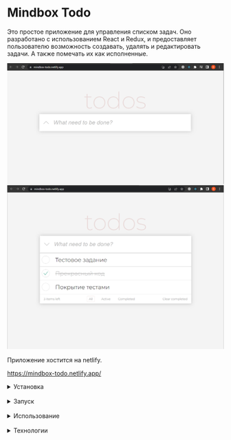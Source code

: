 # Mindbox Todo

Это простое приложение для управления списком задач. Оно разработано с использованием React и Redux, и предоставляет пользователю возможность создавать, удалять и редактировать задачи. А также помечать их как исполненные.

![](.assets/2.png)
![](.assets/1.png)

Приложение хостится на netlify. 

https://mindbox-todo.netlify.app/


<details>
<summary>Установка</summary>

Склонируйте репозиторий:


    git clone https://github.com/valdemar-leontev/mindbox-todo.git

Перейдите в директорию проекта:

    cd mindbox-todo

Установите зависимости:

    npm install

или

    yarn install

</details>

<br/>

<details>
<summary>Запуск</summary>

Запустите приложение с помощью следующей команды:

    npm start

или

    yarn start

Приложение будет запущено в режиме разработки и будет доступно по адресу http://localhost:3000.

</details>

<br/>

<details>
<summary>Использование</summary>

Приложение представляет собой простой интерфейс для управления списком задач. Вы можете:

1. Добавлять новые задачи, вводя их в поле ввода и нажимая кнопку "Enter".
2. Отмечать задачи как выполненные, нажимая на чекбокс слева от задачи.
3. Фильтрация задач: Вы можете фильтровать задачи по статусу, используя выпадающий список фильтра. Возможные варианты фильтрации включают "Все задачи", "Активные задачи" и "Выполненные задачи". Выберите соответствующий вариант фильтрации, и список задач будет обновлен в соответствии с выбранным фильтром.

Локальное хранение данных: Все ваши задачи сохраняются локально в браузере с использованием localStorage. Это означает, что при закрытии и повторном открытии приложения ваши задачи останутся сохраненными.

Реактивные обновления: Приложение обновляется автоматически при внесении изменений в список задач. Если другой пользователь или вы сам добавляете, редактируете или удаляете задачу на одном устройстве, изменения автоматически отобразятся на всех других открытых экранах с приложением.

</details>

<br/>

<details>
<summary>Технологии</summary>

Проект "mindbox-todo" разработан с использованием следующих технологий и инструментов:

1. React: JavaScript-библиотека для создания пользовательских интерфейсов.
2. Redux: Библиотека для управления состоянием приложения.
3. Redux Toolkit: Официальное рекомендуемое средство для упрощения и улучшения работы с Redux.
4. Styled Components: Библиотека для стилизации компонентов с использованием CSS в JavaScript.
5. TypeScript: Статически типизированный язык программирования, расширяющий возможности JavaScript.

</details>